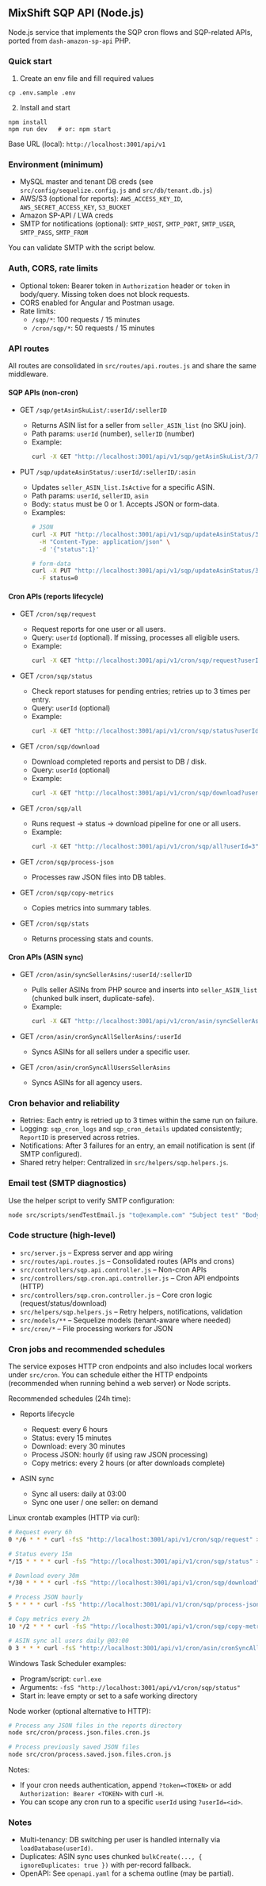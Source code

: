 ## MixShift SQP API (Node.js)

Node.js service that implements the SQP cron flows and SQP-related APIs, ported from `dash-amazon-sp-api` PHP.

### Quick start

1. Create an env file and fill required values
```
cp .env.sample .env
```
2. Install and start
```
npm install
npm run dev   # or: npm start
```

Base URL (local): `http://localhost:3001/api/v1`

### Environment (minimum)

- MySQL master and tenant DB creds (see `src/config/sequelize.config.js` and `src/db/tenant.db.js`)
- AWS/S3 (optional for reports): `AWS_ACCESS_KEY_ID`, `AWS_SECRET_ACCESS_KEY`, `S3_BUCKET`
- Amazon SP-API / LWA creds
- SMTP for notifications (optional): `SMTP_HOST`, `SMTP_PORT`, `SMTP_USER`, `SMTP_PASS`, `SMTP_FROM`

You can validate SMTP with the script below.

### Auth, CORS, rate limits

- Optional token: Bearer token in `Authorization` header or `token` in body/query. Missing token does not block requests.
- CORS enabled for Angular and Postman usage.
- Rate limits:
  - `/sqp/*`: 100 requests / 15 minutes
  - `/cron/sqp/*`: 50 requests / 15 minutes

### API routes

All routes are consolidated in `src/routes/api.routes.js` and share the same middleware.

#### SQP APIs (non-cron)

- GET `/sqp/getAsinSkuList/:userId/:sellerID`
  - Returns ASIN list for a seller from `seller_ASIN_list` (no SKU join).
  - Path params: `userId` (number), `sellerID` (number)
  - Example:
    ```bash
    curl -X GET "http://localhost:3001/api/v1/sqp/getAsinSkuList/3/71"
    ```

- PUT `/sqp/updateAsinStatus/:userId/:sellerID/:asin`
  - Updates `seller_ASIN_list.IsActive` for a specific ASIN.
  - Path params: `userId`, `sellerID`, `asin`
  - Body: `status` must be 0 or 1. Accepts JSON or form-data.
  - Examples:
    ```bash
    # JSON
    curl -X PUT "http://localhost:3001/api/v1/sqp/updateAsinStatus/3/71/B09G766PQP" \
      -H "Content-Type: application/json" \
      -d '{"status":1}'

    # form-data
    curl -X PUT "http://localhost:3001/api/v1/sqp/updateAsinStatus/3/71/B09G766PQP" \
      -F status=0
    ```

#### Cron APIs (reports lifecycle)

- GET `/cron/sqp/request`
  - Request reports for one user or all users.
  - Query: `userId` (optional). If missing, processes all eligible users.
  - Example:
    ```bash
    curl -X GET "http://localhost:3001/api/v1/cron/sqp/request?userId=3"
    ```

- GET `/cron/sqp/status`
  - Check report statuses for pending entries; retries up to 3 times per entry.
  - Query: `userId` (optional)
  - Example:
    ```bash
    curl -X GET "http://localhost:3001/api/v1/cron/sqp/status?userId=3"
    ```

- GET `/cron/sqp/download`
  - Download completed reports and persist to DB / disk.
  - Query: `userId` (optional)
  - Example:
    ```bash
    curl -X GET "http://localhost:3001/api/v1/cron/sqp/download?userId=3"
    ```

- GET `/cron/sqp/all`
  - Runs request → status → download pipeline for one or all users.
  - Example:
    ```bash
    curl -X GET "http://localhost:3001/api/v1/cron/sqp/all?userId=3"
    ```

- GET `/cron/sqp/process-json`
  - Processes raw JSON files into DB tables.

- GET `/cron/sqp/copy-metrics`
  - Copies metrics into summary tables.

- GET `/cron/sqp/stats`
  - Returns processing stats and counts.

#### Cron APIs (ASIN sync)

- GET `/cron/asin/syncSellerAsins/:userId/:sellerID`
  - Pulls seller ASINs from PHP source and inserts into `seller_ASIN_list` (chunked bulk insert, duplicate-safe).
  - Example:
    ```bash
    curl -X GET "http://localhost:3001/api/v1/cron/asin/syncSellerAsins/3/71"
    ```

- GET `/cron/asin/cronSyncAllSellerAsins/:userId`
  - Syncs ASINs for all sellers under a specific user.

- GET `/cron/asin/cronSyncAllUsersSellerAsins`
  - Syncs ASINs for all agency users.

### Cron behavior and reliability

- Retries: Each entry is retried up to 3 times within the same run on failure.
- Logging: `sqp_cron_logs` and `sqp_cron_details` updated consistently; `ReportID` is preserved across retries.
- Notifications: After 3 failures for an entry, an email notification is sent (if SMTP configured).
- Shared retry helper: Centralized in `src/helpers/sqp.helpers.js`.

### Email test (SMTP diagnostics)

Use the helper script to verify SMTP configuration:
```bash
node src/scripts/sendTestEmail.js "to@example.com" "Subject test" "Body test"
```

### Code structure (high-level)

- `src/server.js` – Express server and app wiring
- `src/routes/api.routes.js` – Consolidated routes (APIs and crons)
- `src/controllers/sqp.api.controller.js` – Non-cron APIs
- `src/controllers/sqp.cron.api.controller.js` – Cron API endpoints (HTTP)
- `src/controllers/sqp.cron.controller.js` – Core cron logic (request/status/download)
- `src/helpers/sqp.helpers.js` – Retry helpers, notifications, validation
- `src/models/**` – Sequelize models (tenant-aware where needed)
- `src/cron/*` – File processing workers for JSON

### Cron jobs and recommended schedules

The service exposes HTTP cron endpoints and also includes local workers under `src/cron`. You can schedule either the HTTP endpoints (recommended when running behind a web server) or Node scripts.

Recommended schedules (24h time):

- Reports lifecycle
  - Request: every 6 hours
  - Status: every 15 minutes
  - Download: every 30 minutes
  - Process JSON: hourly (if using raw JSON processing)
  - Copy metrics: every 2 hours (or after downloads complete)

- ASIN sync
  - Sync all users: daily at 03:00
  - Sync one user / one seller: on demand

Linux crontab examples (HTTP via curl):
```bash
# Request every 6h
0 */6 * * * curl -fsS "http://localhost:3001/api/v1/cron/sqp/request" >> /var/log/sqp_request.log 2>&1

# Status every 15m
*/15 * * * * curl -fsS "http://localhost:3001/api/v1/cron/sqp/status" >> /var/log/sqp_status.log 2>&1

# Download every 30m
*/30 * * * * curl -fsS "http://localhost:3001/api/v1/cron/sqp/download" >> /var/log/sqp_download.log 2>&1

# Process JSON hourly
5 * * * * curl -fsS "http://localhost:3001/api/v1/cron/sqp/process-json" >> /var/log/sqp_process_json.log 2>&1

# Copy metrics every 2h
10 */2 * * * curl -fsS "http://localhost:3001/api/v1/cron/sqp/copy-metrics" >> /var/log/sqp_copy_metrics.log 2>&1

# ASIN sync all users daily @03:00
0 3 * * * curl -fsS "http://localhost:3001/api/v1/cron/asin/cronSyncAllUsersSellerAsins" >> /var/log/sqp_asin_sync_all.log 2>&1
```

Windows Task Scheduler examples:

- Program/script: `curl.exe`
- Arguments: `-fsS "http://localhost:3001/api/v1/cron/sqp/status"`
- Start in: leave empty or set to a safe working directory

Node worker (optional alternative to HTTP):
```bash
# Process any JSON files in the reports directory
node src/cron/process.json.files.cron.js

# Process previously saved JSON files
node src/cron/process.saved.json.files.cron.js
```

Notes:
- If your cron needs authentication, append `?token=<TOKEN>` or add `Authorization: Bearer <TOKEN>` with curl `-H`.
- You can scope any cron run to a specific `userId` using `?userId=<id>`.

### Notes

- Multi-tenancy: DB switching per user is handled internally via `loadDatabase(userId)`.
- Duplicates: ASIN sync uses chunked `bulkCreate(..., { ignoreDuplicates: true })` with per-record fallback.
- OpenAPI: See `openapi.yaml` for a schema outline (may be partial).

